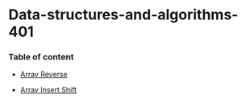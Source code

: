 # Data-structures-and-algorithms-401

### Table of content

* [Array Reverse](https://github.com/Heba1998/Data-structures-and-algorithms-401/tree/main/array-reverse)

* [Array Insert Shift](https://github.com/Heba1998/Data-structures-and-algorithms-401/tree/main/Array-Insert-Shift)